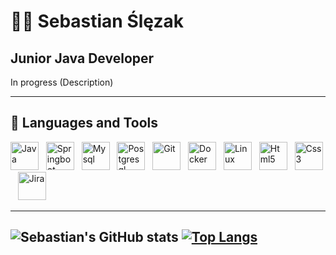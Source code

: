 <h1>👨‍💻 Sebastian Ślęzak</h1>

<h2>Junior Java Developer</h2>

In progress (Description)

---
<h2>📖 Languages and Tools</h2>

<p algin="left">
  <img alt="Java" width="45px" src="https://cdn.jsdelivr.net/gh/devicons/devicon/icons/java/java-original.svg" />&nbsp;&nbsp;
  <img alt="Springboot" width="45px" src="https://cdn.jsdelivr.net/gh/devicons/devicon/icons/spring/spring-original.svg" />&nbsp;&nbsp;
  <img alt="Mysql" width="45px" src="https://cdn.jsdelivr.net/gh/devicons/devicon/icons/mysql/mysql-original.svg" />&nbsp;&nbsp;
  <img alt="Postgresql" width="45px" src="https://cdn.jsdelivr.net/gh/devicons/devicon/icons/postgresql/postgresql-original.svg"/>&nbsp;&nbsp;
  <img alt="Git" width="45px" src="https://cdn.jsdelivr.net/gh/devicons/devicon/icons/git/git-original.svg" />&nbsp;&nbsp;
  <img alt="Docker" width="45px" src="https://cdn.jsdelivr.net/gh/devicons/devicon/icons/docker/docker-original.svg" />&nbsp;&nbsp;        
  <img alt="Linux" width="45px" src="https://cdn.jsdelivr.net/gh/devicons/devicon/icons/linux/linux-original.svg" />&nbsp;&nbsp;
  <img alt="Html5" width="45px" src="https://cdn.jsdelivr.net/gh/devicons/devicon/icons/html5/html5-original.svg" />&nbsp;&nbsp;
  <img alt="Css3" width="45px" src="https://cdn.jsdelivr.net/gh/devicons/devicon/icons/css3/css3-original.svg" />&nbsp;&nbsp;
  <img alt="Jira" width="45px" src="https://cdn.jsdelivr.net/gh/devicons/devicon/icons/jira/jira-original.svg" />&nbsp;&nbsp;
</p>

---         
  ![Sebastian's GitHub stats](https://github-readme-stats.vercel.app/api?username=SebastianSlezak&show_icons=true&theme=dark)
  [![Top Langs](https://github-readme-stats.vercel.app/api/top-langs/?username=SebastianSlezak&layout=compact&theme=dark)](https://github.com/SebastianSlezak/github-readme-stats)
---

